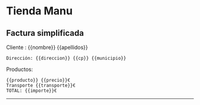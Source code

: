 # Tienda Manu
## Factura simplificada

Cliente : {{nombre}} {{apellidos}}
    
    Dirección: {{direccion}} {{cp}} {{municipio}}

Productos:
    
    {{producto}} {{precio}}€
    Transporte {{transporte}}€
    TOTAL: {{importe}}€
---